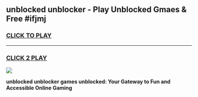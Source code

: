 
## unblocked unblocker - Play Unblocked Gmaes & Free #ifjmj
<h3>
<a href="https://news.freeplayer.one?title=unblocked_unblocker&ref=03M">CLICK TO PLAY</a></h3>
<hr>

<h3>
<a href="https://news.freeplayer.one?title=unblocked_unblocker&ref=03M">CLICK 2 PLAY</a>
  
</h3>

<a href="https://news.freeplayer.one?title=unblocked_unblocker&ref=03M"><img src="https://clearcache.store/games.png"></a>


**unblocked unblocker games unblocked: Your Gateway to Fun and Accessible Online Gaming**
